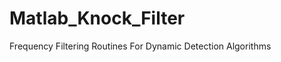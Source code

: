 Matlab_Knock_Filter
===================

Frequency Filtering Routines For Dynamic Detection Algorithms
